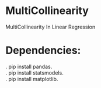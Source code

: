 # MultiCollinearity
MultiCollinearity In Linear Regression
# Dependencies:
. pip install pandas.       
. pip install statsmodels.       
. pip install matplotlib.          
